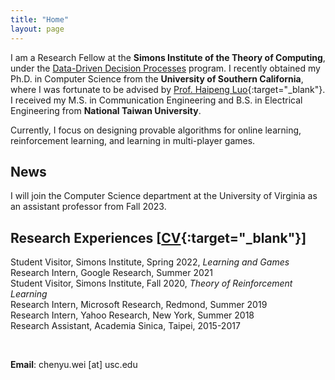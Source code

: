 ```yaml
---
title: "Home"
layout: page
---
```


I am a Research Fellow at the **Simons Institute of the Theory of Computing**, under the [Data-Driven Decision Processes](https://simons.berkeley.edu/programs/datadriven2022) program.  I recently obtained my Ph.D. in Computer Science from the **University of Southern California**, where I was fortunate to be advised by [Prof. Haipeng Luo](https://haipeng-luo.net/){:target="_blank"}. I received my M.S. in Communication Engineering and B.S. in Electrical Engineering from **National Taiwan University**.  

Currently, I focus on designing provable algorithms for online learning, reinforcement learning, and learning in multi-player games.  
  
<!-- <div style="line-height:3%;">
    <br>
</div> --> 

## News
I will join the Computer Science department at the University of Virginia as an assistant professor from Fall 2023.  

<!-- <div style="line-height:5%;">
    <br>
</div> -->

## Research Experiences [[CV](https://bahh723.github.io/document/cv.pdf){:target="_blank"}]
Student Visitor, Simons Institute, Spring 2022, *Learning and Games*   
Research Intern, Google Research, Summer 2021 <!--(supervisor: [Christoph Dann](https://cdann.net/), [Julian Zimmert](https://www.linkedin.com/in/julian-zimmert-998b39aa/?originalSubdomain=de)) -->  
Student Visitor, Simons Institute, Fall 2020, *Theory of Reinforcement Learning*   
Research Intern, Microsoft Research, Redmond, Summer 2019 <!-- (supervisor: [Alekh Agarwal](http://alekhagarwal.net/), [John Langford](https://hunch.net/~jl/)) -->  
Research Intern, Yahoo Research, New York, Summer 2018 <!--(supervisor: [Alina Beygelzimer](https://hunch.net/~beygel/), [David Pal](http://david.palenica.com/), [Balazs Szorenyi](https://research.yahoo.com/researchers/bszorenyi)) -->  
Research Assistant, Academia Sinica, Taipei, 2015-2017 <!-- (supervisor: [Chi-Jen Lu](https://www.iis.sinica.edu.tw/pages/cjlu/)) -->
   
<!-- <div style="line-height:30%;">
    <br>
</div> -->

<br/>

**Email**: chenyu.wei [at] usc.edu


